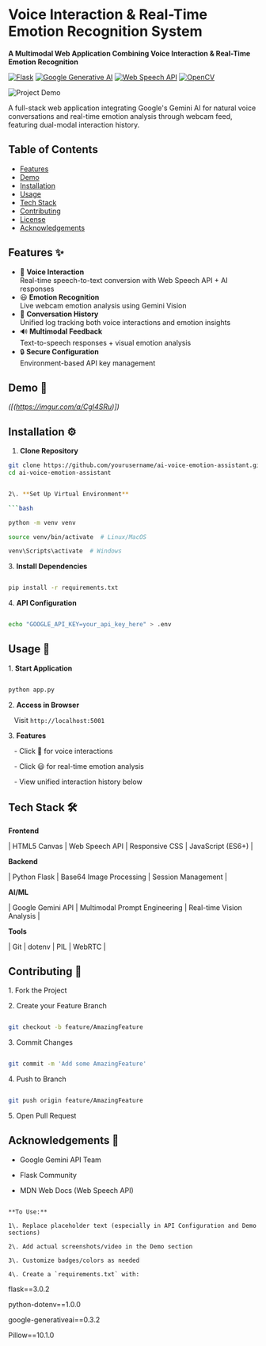 # Voice Interaction & Real-Time Emotion Recognition System
**A Multimodal Web Application Combining Voice Interaction & Real-Time Emotion Recognition**

[![Flask](https://img.shields.io/badge/Flask-2.3.2-000000?style=flat&logo=flask)](https://flask.palletsprojects.com/)
[![Google Generative AI](https://img.shields.io/badge/Google_Generative_AI-0.3.2-4285F4?logo=google)](https://ai.google.dev/)
[![Web Speech API](https://img.shields.io/badge/Web_Speech_API-1.0-blue)](https://developer.mozilla.org/en-US/docs/Web/API/Web_Speech_API)
[![OpenCV](https://img.shields.io/badge/OpenCV-4.8.0-5C3EE8?logo=opencv)](https://opencv.org/)

![Project Demo]((https://imgur.com/a/CgI4SRu))

A full-stack web application integrating Google's Gemini AI for natural voice conversations and real-time emotion analysis through webcam feed, featuring dual-modal interaction history.

## Table of Contents
- [Features](##features)
- [Demo](#demo)
- [Installation](#installation)
- [Usage](#usage)
- [Tech Stack](#tech-stack)
- [Contributing](#contributing)
- [License](#license)
- [Acknowledgements](#acknowledgements)

## Features ✨
- 🎤 **Voice Interaction**  
  Real-time speech-to-text conversion with Web Speech API + AI responses
- 😃 **Emotion Recognition**  
  Live webcam emotion analysis using Gemini Vision
- 💾 **Conversation History**  
  Unified log tracking both voice interactions and emotion insights
- 🔊 **Multimodal Feedback**  
  Text-to-speech responses + visual emotion analysis
- 🔒 **Secure Configuration**  
  Environment-based API key management

## Demo 🎥
*([(https://imgur.com/a/CgI4SRu)])*

## Installation ⚙️

1. **Clone Repository**
```bash
git clone https://github.com/yourusername/ai-voice-emotion-assistant.git
cd ai-voice-emotion-assistant


2\. **Set Up Virtual Environment**

```bash

python -m venv venv

source venv/bin/activate  # Linux/MacOS

venv\Scripts\activate  # Windows

```

3\. **Install Dependencies**

```bash

pip install -r requirements.txt

```

4\. **API Configuration**

```bash

echo "GOOGLE_API_KEY=your_api_key_here" > .env

```

## Usage 🚀

1\. **Start Application**

```bash

python app.py

```

2\. **Access in Browser**  

   Visit `http://localhost:5001`

3\. **Features**  

   - Click 🎤 for voice interactions

   - Click 😃 for real-time emotion analysis

   - View unified interaction history below

## Tech Stack 🛠️

**Frontend**  

| HTML5 Canvas | Web Speech API | Responsive CSS | JavaScript (ES6+) |

**Backend**  

| Python Flask | Base64 Image Processing | Session Management |

**AI/ML**  

| Google Gemini API | Multimodal Prompt Engineering | Real-time Vision Analysis |

**Tools**  

| Git | dotenv | PIL | WebRTC |

## Contributing 🤝

1\. Fork the Project

2\. Create your Feature Branch

```bash

git checkout -b feature/AmazingFeature

```

3\. Commit Changes

```bash

git commit -m 'Add some AmazingFeature'

```

4\. Push to Branch

```bash

git push origin feature/AmazingFeature

```

5\. Open Pull Request



## Acknowledgements 🙏

- Google Gemini API Team

- Flask Community

- MDN Web Docs (Web Speech API)

```

**To Use:**  

1\. Replace placeholder text (especially in API Configuration and Demo sections)  

2\. Add actual screenshots/video in the Demo section  

3\. Customize badges/colors as needed  

4\. Create a `requirements.txt` with:

```

flask==3.0.2

python-dotenv==1.0.0

google-generativeai==0.3.2

Pillow==10.1.0

```



